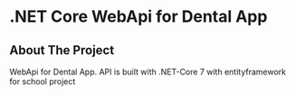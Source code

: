 # .NET Core WebApi for Dental App

## About The Project

WebApi for Dental App. API is built with .NET-Core 7 with entityframework for school project

